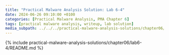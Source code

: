 ```yaml
---
title: "Practical Malware Analysis Solution: Lab 6-4"
date: 2024-06-26 09:10:00 +0100
categories: [Practical Malware Analysis, PMA Chapter 6]
tags: [practical malware analysis, writeup, lab solution]
media_subpath: ../../../practical-malware-analysis-solutions/chapter06/lab6-4
---
```


{% include practical-malware-analysis-solutions/chapter06/lab6-4/README.md %}